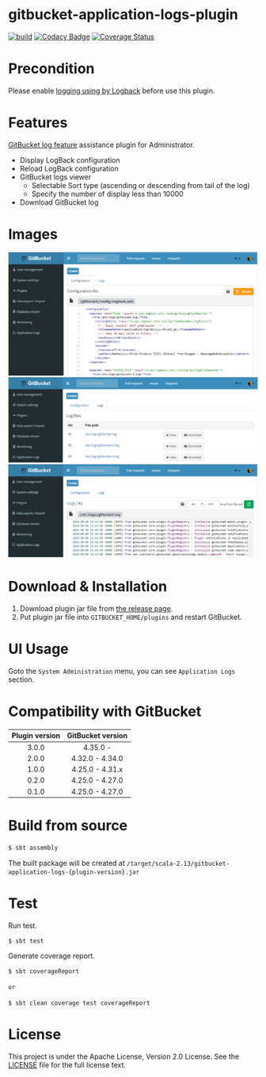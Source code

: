 # gitbucket-application-logs-plugin

[![build](https://github.com/YoshinoriN/gitbucket-application-logs-plugin/workflows/build/badge.svg?branch=master)](https://github.com/YoshinoriN/gitbucket-application-logs-plugin/actions) [![Codacy Badge](https://api.codacy.com/project/badge/Grade/64706d3697aa4548b043bae8ea90cfb6)](https://www.codacy.com/app/YoshinoriN/gitbucket-application-logs-plugin?utm_source=github.com&amp;utm_medium=referral&amp;utm_content=YoshinoriN/gitbucket-application-logs-plugin&amp;utm_campaign=Badge_Grade) [![Coverage Status](https://coveralls.io/repos/github/YoshinoriN/gitbucket-application-logs-plugin/badge.svg?branch=master)](https://coveralls.io/github/YoshinoriN/gitbucket-application-logs-plugin?branch=master)

# Precondition

Please enable [logging using by Logback](https://github.com/gitbucket/gitbucket/wiki/Tracing-and-logging) before use this plugin.

# Features

[GitBucket log feature](https://github.com/gitbucket/gitbucket/wiki/Tracing-and-logging) assistance plugin for Administrator.

* Display LogBack configuration
* Reload LogBack configuration
* GitBucket logs viewer
    * Selectable Sort type (ascending or descending from tail of the log)
    * Specify the number of display less than 10000
* Download GitBucket log

# Images

![](https://raw.githubusercontent.com/YoshinoriN/gitbucket-application-logs-plugin/master/doc/images/config.png)
![](https://raw.githubusercontent.com/YoshinoriN/gitbucket-application-logs-plugin/master/doc/images/logs.png)
![](https://raw.githubusercontent.com/YoshinoriN/gitbucket-application-logs-plugin/master/doc/images/viewer.png)

# Download & Installation

1. Download plugin jar file from [the release page](//github.com/YoshinoriN/gitbucket-application-logs-plugin/releases).
2. Put plugin jar file into `GITBUCKET_HOME/plugins` and restart GitBucket.

# UI Usage

Goto the `System Administration` menu, you can see `Application Logs` section.

# Compatibility with GitBucket

|Plugin version|GitBucket version|
|:-------------:|:-------:|
|3.0.0|4.35.0 - |
|2.0.0|4.32.0 - 4.34.0|
|1.0.0|4.25.0 - 4.31.x|
|0.2.0|4.25.0 - 4.27.0|
|0.1.0|4.25.0 - 4.27.0|

# Build from source

```sh
$ sbt assembly
```

The built package will be created at `/target/scala-2.13/gitbucket-application-logs-{plugin-version}.jar`

# Test

Run test.

```
$ sbt test
```

Generate coverage report.

```
$ sbt coverageReport

or

$ sbt clean coverage test coverageReport
```

# License

This project is under the Apache License, Version 2.0 License. See the [LICENSE](./LICENSE) file for the full license text.
